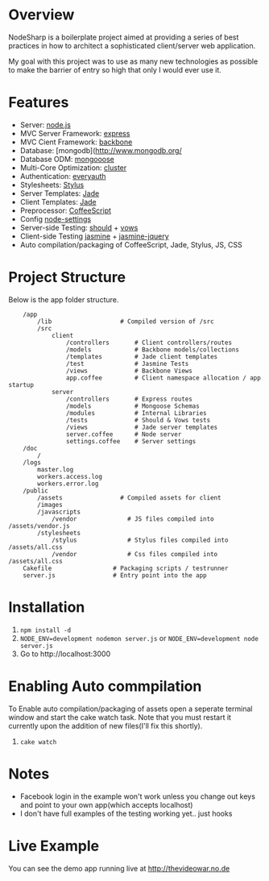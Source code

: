# Overview

NodeSharp is a boilerplate project aimed at providing a series of best practices in how to architect a sophisticated client/server web application.

My goal with this project was to use as many new technologies as possible to make the barrier of entry so high that only I would ever use it.

# Features

* Server: [node.js](http://nodejs.org/) 
* MVC Server Framework: [express](http://nodejs.org/) 
* MVC Cient Framework: [backbone](http://documentcloud.github.com/backbone/)
* Database: [mongodb](http://www.mongodb.org/
* Database ODM: [mongooose](http://mongoosejs.com/)
* Multi-Core Optimization: [cluster](http://learnboost.github.com/cluster/)
* Authentication: [everyauth](https://github.com/bnoguchi/everyauth)
* Stylesheets: [Stylus](http://learnboost.github.com/stylus/)
* Server Templates: [Jade](http://jade-lang.com/)
* Client Templates: [Jade](http://jade-lang.com/)
* Preprocessor: [CoffeeScript](http://jashkenas.github.com/coffee-script/)
* Config [node-settings](https://github.com/mgutz/node-settings)
* Server-side Testing: [should](https://github.com/visionmedia/should.js) + [vows](http://vowsjs.org/)
* Client-side Testing [jasmine](http://pivotal.github.com/jasmine/) + [jasmine-jquery](https://github.com/velesin/jasmine-jquery)
* Auto compilation/packaging of CoffeeScript, Jade, Stylus, JS, CSS

# Project Structure
Below is the app folder structure. 

		/app
			/lib                   # Compiled version of /src
			/src                   
				client               
					/controllers       # Client controllers/routes
					/models            # Backbone models/collections
					/templates         # Jade client templates
					/test              # Jasmine Tests
					/views             # Backbone Views
					app.coffee         # Client namespace allocation / app startup
				server
					/controllers       # Express routes
					/models            # Mongoose Schemas
					/modules           # Internal Libraries
					/tests             # Should & Vows tests
					/views             # Jade server templates
					server.coffee      # Node server
					settings.coffee    # Server settings
		/doc                     
			/                      
		/logs
			master.log
			workers.access.log
			workers.error.log
		/public            
			/assets                # Compiled assets for client
			/images
			/javascripts
				/vendor              # JS files compiled into /assets/vendor.js
			/stylesheets
				/stylus              # Stylus files compiled into /assets/all.css
				/vendor              # Css files compiled into /assets/all.css
		Cakefile                 # Packaging scripts / testrunner
		server.js                # Entry point into the app


# Installation

1. `npm install -d`
1. `NODE_ENV=development nodemon server.js` or `NODE_ENV=development node server.js`
1. Go to http://localhost:3000

# Enabling Auto commpilation 
To Enable auto compilation/packaging of assets open a seperate terminal window and start the cake watch task. Note that you must restart it currently upon the addition of new files(I'll fix this shortly).

1. `cake watch`

# Notes
* Facebook login in the example won't work unless you change out keys and point to your own app(which accepts localhost)
* I don't have full examples of the testing working yet.. just hooks


# Live Example
You can see the demo app running live at
http://thevideowar.no.de






